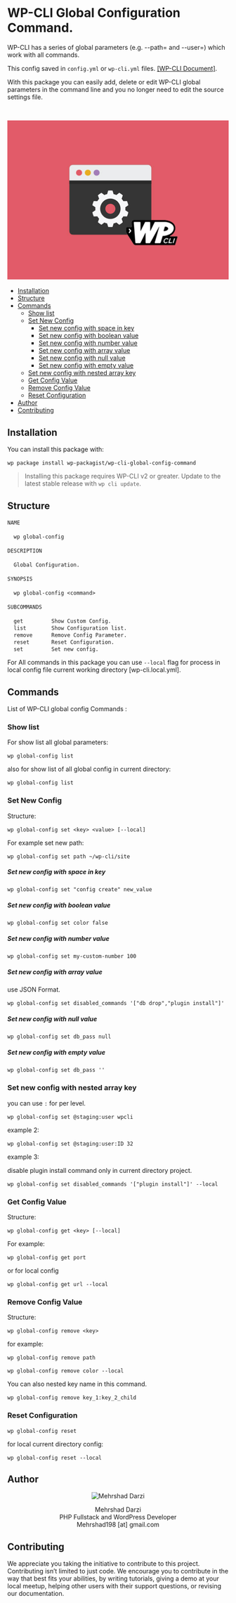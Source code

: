 # WP-CLI Global Configuration Command.

WP-CLI has a series of global parameters (e.g. --path=<path> and --user=<user>) which work with all commands.

This config saved in `config.yml` or `wp-cli.yml` files. [[WP-CLI Document]](https://make.wordpress.org/cli/handbook/config/).

With this package you can easily add, delete or edit WP-CLI global parameters in the command line and you no longer need to edit the source settings file.

<br>
<p align="center">
<img src="https://raw.githubusercontent.com/wp-packagist/wp-cli-global-config-command/master/wp-cli-logo.png" alt="WP-CLI logo">
</p>
  
- [Installation](#installation)
- [Structure](#structure)
- [Commands](#commands)
  * [Show list](#show-list)
  * [Set New Config](#set-new-config)
      - [Set new config with space in key](#set-new-config-with-space-in-key)
      - [Set new config with boolean value](#set-new-config-with-boolean-value)
      - [Set new config with number value](#set-new-config-with-number-value)
      - [Set new config with array value](#set-new-config-with-array-value)
      - [Set new config with null value](#set-new-config-with-null-value)
      - [Set new config with empty value](#set-new-config-with-empty-value)
  * [Set new config with nested array key](#set-new-config-with-nested-array-key)
  * [Get Config Value](#get-config-value)
  * [Remove Config Value](#remove-config-value)
  * [Reset Configuration](#reset-configuration)
- [Author](#author)
- [Contributing](#contributing)  
  

## Installation

You can install this package with:

```
wp package install wp-packagist/wp-cli-global-config-command
```

> Installing this package requires WP-CLI v2 or greater. Update to the latest stable release with `wp cli update`.



## Structure

```
NAME

  wp global-config

DESCRIPTION

  Global Configuration.

SYNOPSIS

  wp global-config <command>

SUBCOMMANDS

  get         Show Custom Config.
  list        Show Configuration list.
  remove      Remove Config Parameter.
  reset       Reset Configuration.
  set         Set new config.
```

For All commands in this package you can use `--local` flag for process in local config file current working directory [wp-cli.local.yml]. 



## Commands

List of WP-CLI global config Commands :



### Show list

For show list all global parameters:

```
wp global-config list
```

also for show list of all global config in current directory:

```
wp global-config list
```



### Set New Config

Structure:

```
wp global-config set <key> <value> [--local]
```

For example set new path:

```
wp global-config set path ~/wp-cli/site
```

##### Set new config with space in key

```
wp global-config set "config create" new_value
```

##### Set new config with boolean value

```
wp global-config set color false
```

##### Set new config with number value

```
wp global-config set my-custom-number 100
```

##### Set new config with array value

use JSON Format.

```
wp global-config set disabled_commands '["db drop","plugin install"]'
```

##### Set new config with null value

```
wp global-config set db_pass null
```

##### Set new config with empty value

```
wp global-config set db_pass ''
```



### Set new config with nested array key

you can use `:` for per level.

```
wp global-config set @staging:user wpcli
```

example 2:

```
wp global-config set @staging:user:ID 32
```

example 3:

disable plugin install command only in current directory project.

```
wp global-config set disabled_commands '["plugin install"]' --local
```



### Get Config Value

Structure:

```
wp global-config get <key> [--local]
```

For example:

```
wp global-config get port
```

or for local config

```
wp global-config get url --local
```



### Remove Config Value

Structure:

```
wp global-config remove <key>
```

for example:

```
wp global-config remove path
```

```
wp global-config remove color --local
```

You can also nested key name in this command.

```
wp global-config remove key_1:key_2_child
```



### Reset Configuration

```
wp global-config reset
```

for local current directory config:

```
wp global-config reset --local
```



## Author

<p align="center">
<img src="https://raw.githubusercontent.com/wp-packagist/wp-cli-gdrive-command/master/screenshot/author.png" alt="Mehrshad Darzi">
 </p>
 <p align="center">Mehrshad Darzi
 <br>PHP Fullstack and WordPress Developer
 <br>Mehrshad198 [at] gmail.com</p>



## Contributing

We appreciate you taking the initiative to contribute to this project.
Contributing isn’t limited to just code. We encourage you to contribute in the way that best fits your abilities, by writing tutorials, giving a demo at your local meetup, helping other users with their support questions, or revising our documentation.
